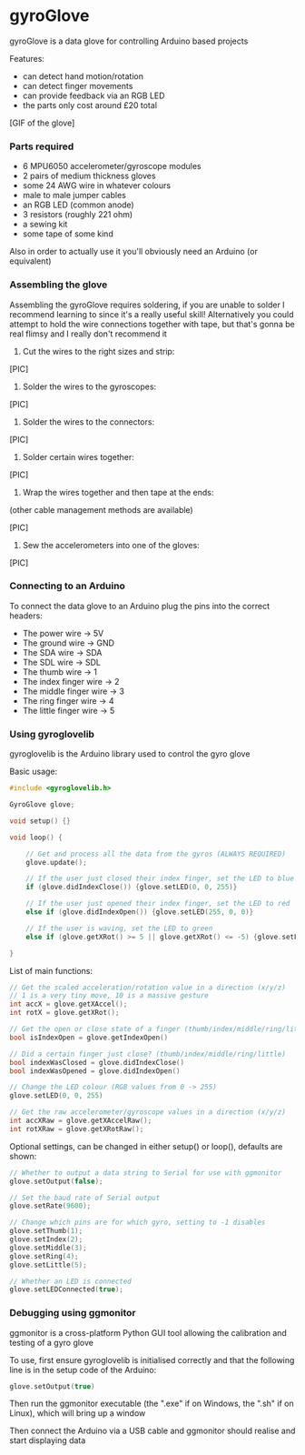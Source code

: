 # gyroGlove

gyroGlove is a data glove for controlling Arduino based projects

Features:

- can detect hand motion/rotation
- can detect finger movements
- can provide feedback via an RGB LED
- the parts only cost around £20 total

[GIF of the glove]

### Parts required

- 6 MPU6050 accelerometer/gyroscope modules
- 2 pairs of medium thickness gloves
- some 24 AWG wire in whatever colours
- male to male jumper cables
- an RGB LED (common anode)
- 3 resistors (roughly 221 ohm)
- a sewing kit
- some tape of some kind

Also in order to actually use it you'll obviously need an Arduino (or equivalent)

### Assembling the glove

Assembling the gyroGlove requires soldering, if you are unable to solder I recommend learning to since it's a really useful skill! Alternatively you could attempt to hold the wire connections together with tape, but that's gonna be real flimsy and I really don't recommend it

1. Cut the wires to the right sizes and strip:

 [PIC]

1. Solder the wires to the gyroscopes:

 [PIC]

1. Solder the wires to the connectors:

 [PIC]

1. Solder certain wires together:

 [PIC]

1. Wrap the wires together and then tape at the ends:

 (other cable management methods are available)

  [PIC]

1. Sew the accelerometers into one of the gloves:

 [PIC]

### Connecting to an Arduino

To connect the data glove to an Arduino plug the pins into the correct headers:

- The power wire -> 5V
- The ground wire -> GND
- The SDA wire -> SDA
- The SDL wire -> SDL
- The thumb wire -> 1
- The index finger wire -> 2
- The middle finger wire -> 3
- The ring finger wire -> 4
- The little finger wire -> 5

### Using gyroglovelib

gyroglovelib is the Arduino library used to control the gyro glove

Basic usage:

```c++
#include <gyroglovelib.h>

GyroGlove glove;

void setup() {}

void loop() {

    // Get and process all the data from the gyros (ALWAYS REQUIRED)
    glove.update();

    // If the user just closed their index finger, set the LED to blue
    if (glove.didIndexClose()) {glove.setLED(0, 0, 255)}

    // If the user just opened their index finger, set the LED to red
    else if (glove.didIndexOpen()) {glove.setLED(255, 0, 0)}

    // If the user is waving, set the LED to green
    else if (glove.getXRot() >= 5 || glove.getXRot() <= -5) {glove.setLED(0, 255, 0)}

}
```

List of main functions:

```c++
// Get the scaled acceleration/rotation value in a direction (x/y/z)
// 1 is a very tiny move, 10 is a massive gesture
int accX = glove.getXAccel();
int rotX = glove.getXRot();

// Get the open or close state of a finger (thumb/index/middle/ring/little)
bool isIndexOpen = glove.getIndexOpen()

// Did a certain finger just close? (thumb/index/middle/ring/little)
bool indexWasClosed = glove.didIndexClose()
bool indexWasOpened = glove.didIndexOpen()

// Change the LED colour (RGB values from 0 -> 255)
glove.setLED(0, 0, 255)

// Get the raw accelerometer/gyroscope values in a direction (x/y/z)
int accXRaw = glove.getXAccelRaw();
int rotXRaw = glove.getXRotRaw();

```

Optional settings, can be changed in either setup() or loop(), defaults are shown:

```c++
// Whether to output a data string to Serial for use with ggmonitor
glove.setOutput(false);

// Set the baud rate of Serial output
glove.setRate(9600);

// Change which pins are for which gyro, setting to -1 disables
glove.setThumb(1);
glove.setIndex(2);
glove.setMiddle(3);
glove.setRing(4);
glove.setLittle(5);

// Whether an LED is connected
glove.setLEDConnected(true);
```


### Debugging using ggmonitor

ggmonitor is a cross-platform Python GUI tool allowing the calibration and testing of a gyro glove

To use, first ensure gyroglovelib is initialised correctly and that the following line is in the setup code of the Arduino:

```c++
glove.setOutput(true)
```

Then run the ggmonitor executable (the ".exe" if on Windows, the ".sh" if on Linux), which will bring up a window

Then connect the Arduino via a USB cable and ggmonitor should realise and start displaying data
